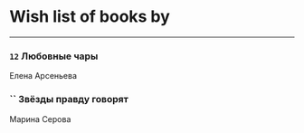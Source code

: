 # Wish list of books by [](https://ok.ru/profile/536771522733)
---

### `12` Любовные чары
Елена Арсеньева

### `` Звёзды правду говорят
Марина Серова

